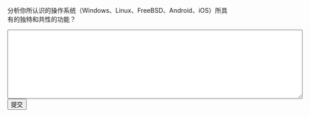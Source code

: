 分析你所认识的操作系统（Windows、Linux、FreeBSD、Android、iOS）所具有的独特和共性的功能？
<div class="active-code">
<textarea rows="10" cols="80"></textarea>
<div><input class="action-submit" type="submit" value="提交"/></div>
</div>